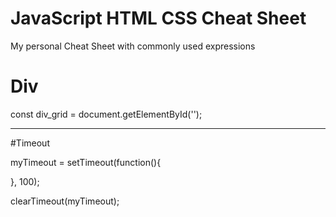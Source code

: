 # JavaScript HTML CSS Cheat Sheet
 My personal Cheat Sheet with commonly used expressions

# Div

const div_grid = document.getElementById('');

<hr>

#Timeout

myTimeout = setTimeout(function(){
  
  }, 100);

clearTimeout(myTimeout);
